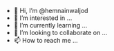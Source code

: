 - 👋 Hi, I’m @hemnainwaljod
- 👀 I’m interested in ...
- 🌱 I’m currently learning ...
- 💞️ I’m looking to collaborate on ...
- 📫 How to reach me ...

<!---
hemnainwaljod/hemnainwaljod is a ✨ special ✨ repository because its `README.md` (this file) appears on your GitHub profile.
You can click the Preview link to take a look at your changes.
--->

